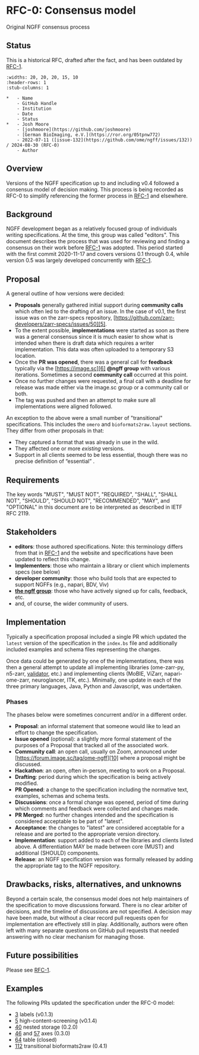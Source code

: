 # RFC-0: Consensus model

Original NGFF consensus process

## Status

This is a historical RFC, drafted after the fact, and has
been outdated by [RFC-1][1].

```{list-table} Record
:widths: 20, 20, 20, 15, 10
:header-rows: 1
:stub-columns: 1

*   - Name
    - GitHub Handle
    - Institution
    - Date
    - Status
*   - Josh Moore
    - [joshmoore](https://github.com/joshmoore)
    - [German BioImaging, e.V.](https://ror.org/05tpnw772)
    - 2022-07-11 ([issue-132](https://github.com/ome/ngff/issues/132)) / 2024-08-30 (RFC-0)
    - Author
```

## Overview

Versions of the NGFF specification up to and including v0.4 followed a
consensus model of decision making. This process is being recorded as RFC-0
to simplify referencing the former process in [RFC-1][2] and elsewhere.

## Background

NGFF development began as a relatively focused group of individuals writing
specifications. At the time, this group was called "editors". This document
describes the process that was used for reviewing and finding a consensus on
their work before [RFC-1][3] was adopted. This period started with the
first commit 2020-11-17 and covers versions 0.1 through 0.4, while
version 0.5 was largely developed concurrently with [RFC-1][4].

## Proposal

A general outline of how versions were decided:

* **Proposals** generally gathered initial support during **community  calls** which often led to the drafting of an issue. In the case of v0.1,
  the first issue was on the zarr-specs repository,
  [https://github.com/zarr-developers/zarr-specs/issues/50][5].
* To the extent possible, **implementations** were started as soon as there was
  a general consensus since it is much easier to show what is intended when
  there is draft data which requires a writer implementation. This data was
  often uploaded to a temporary S3 location.
* Once the **PR was opened**, there was a general call for **feedback**
  typically via the [https://image.sc][6] **@ngff group** with various iterations.
  Sometimes a second **community call** occurred at this point.
* Once no further changes were requested, a final call with a deadline for
  release was made either via the image.sc group or a community call or both.
* The tag was pushed and then an attempt to make sure all implementations were
  aligned followed.

An exception to the above were a small number of "transitional" specifications.
This includes the `omero` and `bioformats2raw.layout` sections. They differ
from other proposals in that:

 - They captured a format that was already in use in the wild.
 - They affected one or more _existing_ versions.
 - Support in all clients seemed to be less essential, though there was no precise definition of “essential” .

## Requirements

The key words "MUST", "MUST NOT", "REQUIRED", "SHALL", "SHALL NOT", "SHOULD",
"SHOULD NOT", "RECOMMENDED", "MAY", and "OPTIONAL" in this document are to be
interpreted as described in IETF RFC 2119.

## Stakeholders

* **editors**: those authored specifications. Note: this terminology
  differs from that in [RFC-1][7] and the website and specifications have been updated to reflect this change.
* **Implementers**: those who maintain a library or client which implements specs (see below)
* **developer community**: those who build tools that are expected to support NGFFs (e.g., napari, BDV, Viv)
* **[the ngff group][8]**: those who have actively signed up for calls, feedback, etc.
* and, of course, the wider community of users.

## Implementation

Typically a specification proposal included a single PR which updated the `latest` version
of the specification in the `index.bs` file and additionally included examples and schema
files representing the changes.

Once data could be generated by one of the implementations, there was then a
general attempt to update all implementing libraries (ome-zarr-py, n5-zarr,
[validator][9], etc.) and implementing
clients (MoBIE, ViZarr, napari-ome-zarr, neuroglancer, ITK, etc.). Minimally,
one update in each of the three primary languages, Java, Python and Javascript,
was undertaken.


### Phases

The phases below were sometimes concurrent and/or in a different order.

* **Proposal**: an informal statement that someone would like to lead an effort
  to change the specification.
* **Issue opened** (optional): a slightly more formal statement of the purposes of a
  Proposal that tracked all of the associated work.
* **Community call**: an open call, usually on Zoom, announced under
  [https://forum.image.sc/tag/ome-ngff][10] where a proposal might be discussed.
* **Hackathon**: an open, often in-person, meeting to work on a Proposal.
* **Drafting**: period during which the specification is being actively
  modified.
* **PR Opened**: a change to the specification including the normative text,
  examples, schemas and schema tests.
* **Discussions**: once a formal change was opened, period of time during
  which comments and feedback were collected and changes made.
* **PR Merged**: no further changes intended and the specification is
  considered acceptable to be part of "latest".
* **Acceptance**: the changes to "latest" are considered acceptable for a
  release and are ported to the appropriate version directory.
* **Implementation**: support added to each of the libraries and clients
  listed above. A differentiation MAY be made between core (MUST) and
  additional (SHOULD) components.
* **Release**: an NGFF specification version was formally released by adding the
  appropriate tag to the NGFF repository.

## Drawbacks, risks, alternatives, and unknowns

Beyond a certain scale, the consensus model does not help maintainers of the
specification to move discussions forward. There is no clear arbiter of
decisions, and the timeline of discussions are not specified. A decision may
have been made, but without a clear record pull requests open for
implementation are effectively still in play. Additionally, authors were often
left with many separate questions on GitHub pull requests that needed answering
with no clear mechanism for managing those.

## Future possibilities

Please see [RFC-1][11].

## Examples

The following PRs updated the  specification under the RFC-0 model:
* [3][12] labels (v0.1.3)
* [5][13] high-content-screening (v0.1.4)
* [40][14] nested storage (0.2.0)
* [46][15] and [57][16] axes (0.3.0)
* [64][17] table (closed)
* [112][18] transitional bioformats2raw (0.4.1)

[1]:	../1/index
[2]:	../1/index
[3]:	../1/index
[4]:	../1/index
[5]:	https://github.com/zarr-developers/zarr-specs/issues/50
[6]:	https://image.sc
[7]:	../1/index
[8]:	https://forum.image.sc/g/ngff
[9]:	https://github.com/ome/ome-ngff-validator/
[10]:	https://forum.image.sc/tag/ome-ngff
[11]:	../1/index
[12]:	https://github.com/ome/ngff/pull/3
[13]:	https://github.com/ome/ngff/pull/5
[14]:	https://github.com/ome/ngff/pull/40
[15]:	https://github.com/ome/ngff/pull/46
[16]:	https://github.com/ome/ngff/pull/57
[17]:	https://github.com/ome/ngff/pull/64
[18]:	https://github.com/ome/ngff/pull/112
